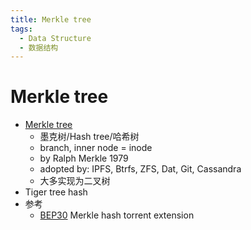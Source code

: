 ```yaml
---
title: Merkle tree
tags:
  - Data Structure
  - 数据结构
---
```


# Merkle tree

- [Merkle tree](https://en.wikipedia.org/wiki/Merkle_tree)
  - 墨克树/Hash tree/哈希树
  - branch, inner node = inode
  - by Ralph Merkle 1979
  - adopted by:  IPFS, Btrfs, ZFS, Dat, Git, Cassandra
  - 大多实现为二叉树
- Tiger tree hash
- 参考
  - [BEP30](http://bittorrent.org/beps/bep_0030.html)
    Merkle hash torrent extension
